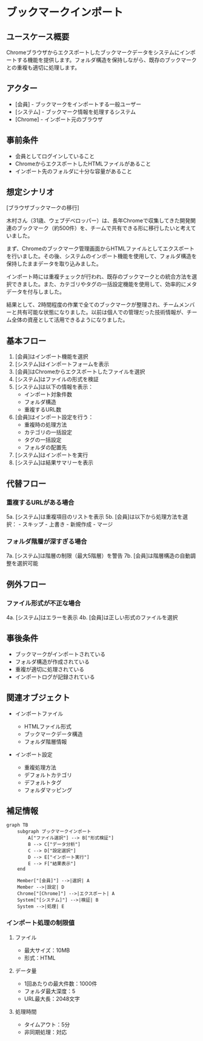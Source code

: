 # ブックマークインポート

## ユースケース概要

Chromeブラウザからエクスポートしたブックマークデータをシステムにインポートする機能を提供します。フォルダ構造を保持しながら、既存のブックマークとの重複も適切に処理します。

## アクター

- [会員] - ブックマークをインポートする一般ユーザー
- [システム] - ブックマーク情報を処理するシステム
- [Chrome] - インポート元のブラウザ

## 事前条件

- 会員としてログインしていること
- ChromeからエクスポートしたHTMLファイルがあること
- インポート先のフォルダに十分な容量があること

## 想定シナリオ

[ブラウザブックマークの移行]

木村さん（31歳、ウェブデベロッパー）は、長年Chromeで収集してきた開発関連のブックマーク（約500件）を、チームで共有できる形に移行したいと考えていました。

まず、Chromeのブックマーク管理画面からHTMLファイルとしてエクスポートを行いました。その後、システムのインポート機能を使用して、フォルダ構造を保持したままデータを取り込みました。

インポート時には重複チェックが行われ、既存のブックマークとの統合方法を選択できました。また、カテゴリやタグの一括設定機能を使用して、効率的にメタデータを付与しました。

結果として、2時間程度の作業で全てのブックマークが整理され、チームメンバーと共有可能な状態になりました。以前は個人での管理だった技術情報が、チーム全体の資産として活用できるようになりました。

## 基本フロー

1. [会員]はインポート機能を選択
2. [システム]はインポートフォームを表示
3. [会員]はChromeからエクスポートしたファイルを選択
4. [システム]はファイルの形式を検証
5. [システム]は以下の情報を表示：
   - インポート対象件数
   - フォルダ構造
   - 重複するURL数
6. [会員]はインポート設定を行う：
   - 重複時の処理方法
   - カテゴリの一括設定
   - タグの一括設定
   - フォルダの配置先
7. [システム]はインポートを実行
8. [システム]は結果サマリーを表示

## 代替フロー

### 重複するURLがある場合

5a. [システム]は重複項目のリストを表示
5b. [会員]は以下から処理方法を選択：
    - スキップ
    - 上書き
    - 新規作成
    - マージ

### フォルダ階層が深すぎる場合

7a. [システム]は階層の制限（最大5階層）を警告
7b. [会員]は階層構造の自動調整を選択可能

## 例外フロー

### ファイル形式が不正な場合

4a. [システム]はエラーを表示
4b. [会員]は正しい形式のファイルを選択

## 事後条件

- ブックマークがインポートされている
- フォルダ構造が作成されている
- 重複が適切に処理されている
- インポートログが記録されている

## 関連オブジェクト

- インポートファイル
  - HTMLファイル形式
  - ブックマークデータ構造
  - フォルダ階層情報

- インポート設定
  - 重複処理方法
  - デフォルトカテゴリ
  - デフォルトタグ
  - フォルダマッピング

## 補足情報

```mermaid
graph TB
    subgraph ブックマークインポート
        A["ファイル選択"] --> B["形式検証"]
        B --> C["データ分析"]
        C --> D["設定選択"]
        D --> E["インポート実行"]
        E --> F["結果表示"]
    end

    Member["[会員]"] -->|選択| A
    Member -->|設定| D
    Chrome["[Chrome]"] -->|エクスポート| A
    System["[システム]"] -->|検証| B
    System -->|処理| E
```

### インポート処理の制限値

1. ファイル
   - 最大サイズ：10MB
   - 形式：HTML

2. データ量
   - 1回あたりの最大件数：1000件
   - フォルダ最大深度：5
   - URL最大長：2048文字

3. 処理時間
   - タイムアウト：5分
   - 非同期処理：対応